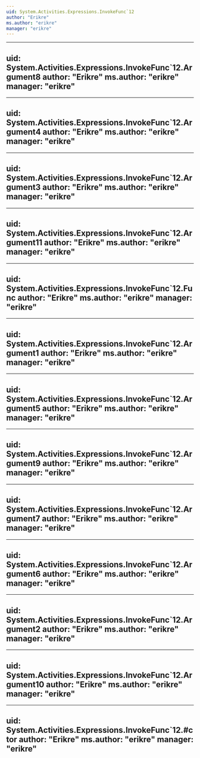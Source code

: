 ```yaml
---
uid: System.Activities.Expressions.InvokeFunc`12
author: "Erikre"
ms.author: "erikre"
manager: "erikre"
---
```


---
uid: System.Activities.Expressions.InvokeFunc`12.Argument8
author: "Erikre"
ms.author: "erikre"
manager: "erikre"
---

---
uid: System.Activities.Expressions.InvokeFunc`12.Argument4
author: "Erikre"
ms.author: "erikre"
manager: "erikre"
---

---
uid: System.Activities.Expressions.InvokeFunc`12.Argument3
author: "Erikre"
ms.author: "erikre"
manager: "erikre"
---

---
uid: System.Activities.Expressions.InvokeFunc`12.Argument11
author: "Erikre"
ms.author: "erikre"
manager: "erikre"
---

---
uid: System.Activities.Expressions.InvokeFunc`12.Func
author: "Erikre"
ms.author: "erikre"
manager: "erikre"
---

---
uid: System.Activities.Expressions.InvokeFunc`12.Argument1
author: "Erikre"
ms.author: "erikre"
manager: "erikre"
---

---
uid: System.Activities.Expressions.InvokeFunc`12.Argument5
author: "Erikre"
ms.author: "erikre"
manager: "erikre"
---

---
uid: System.Activities.Expressions.InvokeFunc`12.Argument9
author: "Erikre"
ms.author: "erikre"
manager: "erikre"
---

---
uid: System.Activities.Expressions.InvokeFunc`12.Argument7
author: "Erikre"
ms.author: "erikre"
manager: "erikre"
---

---
uid: System.Activities.Expressions.InvokeFunc`12.Argument6
author: "Erikre"
ms.author: "erikre"
manager: "erikre"
---

---
uid: System.Activities.Expressions.InvokeFunc`12.Argument2
author: "Erikre"
ms.author: "erikre"
manager: "erikre"
---

---
uid: System.Activities.Expressions.InvokeFunc`12.Argument10
author: "Erikre"
ms.author: "erikre"
manager: "erikre"
---

---
uid: System.Activities.Expressions.InvokeFunc`12.#ctor
author: "Erikre"
ms.author: "erikre"
manager: "erikre"
---
